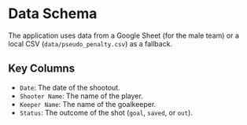 # Data Schema

The application uses data from a Google Sheet (for the male team) or a local CSV (`data/pseudo_penalty.csv`) as a fallback.

## Key Columns

*   `Date`: The date of the shootout.
*   `Shooter Name`: The name of the player.
*   `Keeper Name`: The name of the goalkeeper.
*   `Status`: The outcome of the shot (`goal`, `saved`, or `out`).
